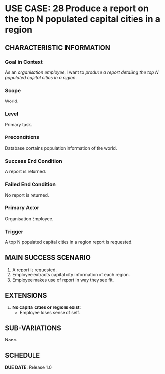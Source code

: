 # USE CASE: 28 Produce a report on the top N populated capital cities in a region

## CHARACTERISTIC INFORMATION

### Goal in Context

As an *organisation employee*, I want to *produce a report detailing the top N populated capital cities in a region*.

### Scope

World.

### Level

Primary task.

### Preconditions

Database contains population information of the world.

### Success End Condition

A report is returned.

### Failed End Condition

No report is returned.

### Primary Actor

Organisation Employee.

### Trigger

A top N populated capital cities in a region report is requested.

## MAIN SUCCESS SCENARIO

1. A report is requested.
2. Employee extracts capital city information of each region.
3. Employee makes use of report in way they see fit.

## EXTENSIONS

1. **No capital cities or regions exist**:
    - Employee loses sense of self.

## SUB-VARIATIONS

None.

## SCHEDULE

**DUE DATE**: Release 1.0